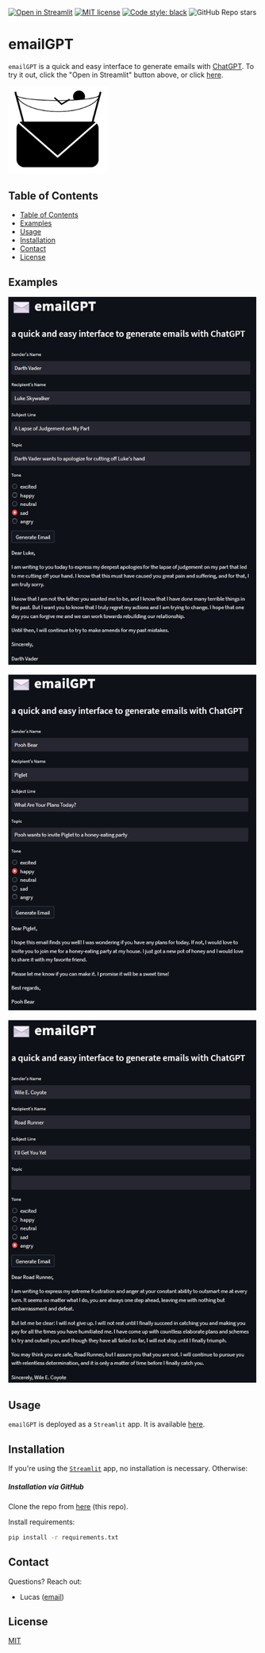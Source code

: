 [![Open in Streamlit](https://static.streamlit.io/badges/streamlit_badge_black_white.svg)](https://lucasmccabe-emailgpt-app-jspyxu.streamlit.app/)
[![MIT license](https://img.shields.io/badge/License-MIT-blue.svg)](https://lbesson.mit-license.org/)
[![Code style: black](https://img.shields.io/badge/code%20style-black-000000.svg)](https://github.com/psf/black)
![GitHub Repo stars](https://img.shields.io/github/stars/lucasmccabe/emailGPT?style=social)

# emailGPT

`emailGPT` is a quick and easy interface to generate emails with [ChatGPT](https://openai.com/blog/chatgpt/). To try it out, click the "Open in Streamlit" button above, or click [here](https://lucasmccabe-emailgpt-app-jspyxu.streamlit.app/).


<img src="assets/lazy_email.png" alt="drawing" width="200"/>

## Table of Contents
* [Table of Contents](#table-of-contents)
* [Examples](#examples)
* [Usage](#usage)
* [Installation](#installation)
* [Contact](#contact)
* [License](#license)


## Examples

<img src="assets/vader.png" alt="vader" width="500"/>
<br><br>

<img src="assets/pooh.png" alt="pooh" width="500"/>
<br><br>

<img src="assets/coyote.png" alt="coyote" width="500"/>


## Usage

`emailGPT` is deployed as a `Streamlit` app. It is available [here](https://lucasmccabe-emailgpt-app-jspyxu.streamlit.app/).

## Installation

If you're using the [`Streamlit`](https://lucasmccabe-emailgpt-app-jspyxu.streamlit.app/) app, no installation is necessary. Otherwise:

##### Installation via GitHub
Clone the repo from [here](https://github.com/lucasmccabe/emailGPT) (this repo).

Install requirements:
```bash
pip install -r requirements.txt
```

## Contact

Questions? Reach out:
- Lucas ([email](mailto:lucasmccabe@gwu.edu))

## License
[MIT](https://choosealicense.com/licenses/mit/)
